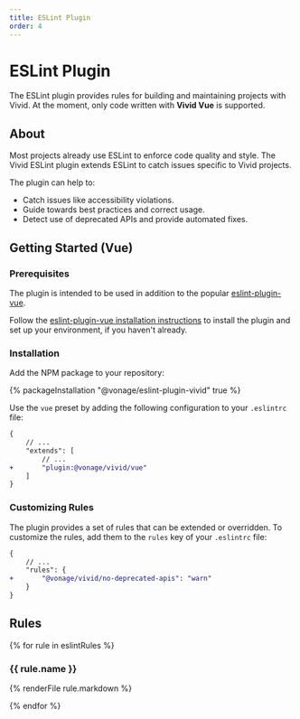 ```yaml
---
title: ESLint Plugin
order: 4
---
```


# ESLint Plugin

The ESLint plugin provides rules for building and maintaining projects with Vivid. At the moment, only code written with **Vivid Vue** is supported.

## About

Most projects already use ESLint to enforce code quality and style. The Vivid ESLint plugin extends ESLint to catch issues specific to Vivid projects.

The plugin can help to:

- Catch issues like accessibility violations.
- Guide towards best practices and correct usage.
- Detect use of deprecated APIs and provide automated fixes.

## Getting Started (Vue)

### Prerequisites

The plugin is intended to be used in addition to the popular [eslint-plugin-vue](https://eslint.vuejs.org/).

Follow the [eslint-plugin-vue installation instructions](https://eslint.vuejs.org/user-guide/#installation) to install the plugin and set up your environment, if you haven't already.

### Installation

Add the NPM package to your repository:

{% packageInstallation "@vonage/eslint-plugin-vivid" true %}

Use the `vue` preset by adding the following configuration to your `.eslintrc` file:

```diff
{
	// ...
	"extends": [
		// ...
+		"plugin:@vonage/vivid/vue"
	]
}
```

### Customizing Rules

The plugin provides a set of rules that can be extended or overridden. To customize the rules, add them to the `rules` key of your `.eslintrc` file:

```diff
{
	// ...
	"rules": {
+		"@vonage/vivid/no-deprecated-apis": "warn"
	}
}
```

## Rules

{% for rule in eslintRules %}

### {{ rule.name }}

{% renderFile rule.markdown %}

{% endfor %}
